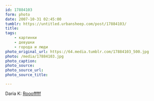 ```yaml
---
id: 17884103
form: photo
date: 2007-10-31 02:45:00
tumblr: https://untitled.urbansheep.com/post/17884103/
title:
tags:
    - картинки
    - девушки
    - города и люди
photo_original_url: https://64.media.tumblr.com/17884103_500.jpg
photo: /media/17884103.jpg
photo_caption: 
photo_source:
photo_source_url:
photo_source_title:

---
```


<p>Daria K: <a href="http://www.flickr.com/photos/heyboogieboy/524728286/">Rooofffff</a></p>
